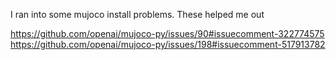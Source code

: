 I ran into some mujoco install problems. These helped me out

https://github.com/openai/mujoco-py/issues/90#issuecomment-322774575
https://github.com/openai/mujoco-py/issues/198#issuecomment-517913782